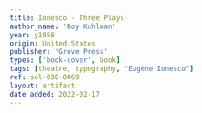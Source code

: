 ```yaml
---
title: Ionesco - Three Plays
author_name: 'Roy Kuhlman'
year: y1958
origin: United-States
publisher: 'Grove Press'
types: ['book-cover', book]
tags: [theatre, typography, "Eugène Ionesco"]
ref: sol-030-0069
layout: artifact
date_added: 2022-02-17
---
```

